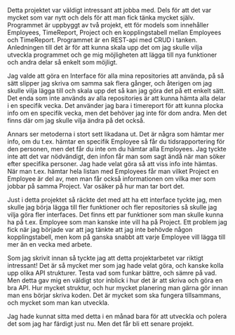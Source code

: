 Detta projektet var väldigt intressant att jobba med. Dels för att det var mycket som var nytt och dels för att man fick tänka mycket själv.
Programmet är uppbyggt av två projekt, ett för models som innehåller Employees, TimeReport, Project och en kopplingstabell mellan Employees och TimeReport.
Programmet är en REST-api med CRUD i tanken. Anledningen till det är för att kunna skala upp det om jag skulle vilja utveckla programmet och ge mig möjligheten att 
lägga till nya funktioner och andra delar så enkelt som möjligt.
  
Jag valde att göra en Interface för alla mina repositories att använda, på så sätt slipper jag skriva om samma sak flera gånger, och återigen om jag skulle vilja
lägga till och skala upp det så kan jag göra det på ett enkelt sätt.
Det enda som inte används av alla repositories är att kunna hämta alla delar i en specifik vecka. Det använder jag bara i timereport för att kunna plocka info om
en specifik vecka, men det behöver jag inte för dom andra. Men det finns där om jag skulle vilja ändra på det också.

Annars ser metoderna i stort sett likadana ut. Det är några som hämtar mer info, om du t.ex. hämtar en specifik Employee så får du tidsrapportering för den personen,
men det får du inte om du hämtar alla Employees. Jag tyckte inte att det var nödvändigt, den infon får man som sagt ändå när man söker efter specifika personer.
Jag hade velat göra så att viss info inte hämtas. När man t.ex. hämtar hela listan med Employees får man vilket Project en Employee är del av, men man får också
informationen om vilka mer som jobbar på samma Project. Var osäker på hur man tar bort det.

Just i detta projektet så räckte det med att ha ett interface tyckte jag, men skulle jag börja lägga till fler funktioner och fler repositories så skulle jag vilja
göra fler interfaces. Det finns ett par funktioner som man skulle kunna ha på t.ex. Employee som man kanske inte vill ha på Project.
Ett problem jag fick när jag började var att jag tänkte att jag inte behövde någon kopplingstabell, men kom på ganska snabbt att varje Employee vill lägga till mer
än en vecka med arbete.

Som jag skrivit innan så tyckte jag att detta projektarbetet var riktigt intressant! Det är så mycket mer som jag hade velat göra, och kanske kolla upp olika
API strukturer. Testa vad som funkar bättre, och sämre på vad. Men detta gav mig en väldigt stor inblick i hur det är att skriva och göra en bra API. Hur mycket
struktur, och hur mycket planering man gärna gör innan man ens börjar skriva koden. Det är mycket som ska fungera tillsammans, och mycket som man kan utveckla.

Jag hade kunnat sitta med detta i en månad bara för att utveckla och polera det som jag har färdigt just nu. Men det får bli ett senare projekt.

